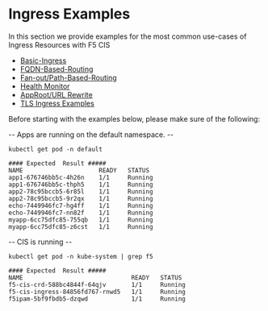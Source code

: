 # Ingress Examples

In this section we provide examples for the most common use-cases of Ingress Resources with F5 CIS

- [Basic-Ingress](basic-ingress)
- [FQDN-Based-Routing](host-routing)
- [Fan-out/Path-Based-Routing](fanout)
- [Health Monitor](health-monitor)
- [AppRoot/URL Rewrite](rewrite)
- [TLS Ingress Examples](tls)

Before starting with the examples below, please make sure of the following:

-- Apps are running on the default namespace. --
```
kubectl get pod -n default

#### Expected  Result #####
NAME                     READY   STATUS    
app1-676746bb5c-4h26n    1/1     Running   
app1-676746bb5c-thph5    1/1     Running   
app2-78c95bccb5-6r85l    1/1     Running   
app2-78c95bccb5-9r2qx    1/1     Running  
echo-7449946fc7-hg4ff    1/1     Running   
echo-7449946fc7-nn82f    1/1     Running  
myapp-6cc75dfc85-755qb   1/1     Running 
myapp-6cc75dfc85-z6cst   1/1     Running

```

-- CIS is running --
```
kubectl get pod -n kube-system | grep f5

#### Expected  Result #####
NAME                              READY   STATUS  
f5-cis-crd-588bc4844f-64qjv       1/1     Running   
f5-cis-ingress-84856fd767-rnwd5   1/1     Running  
f5ipam-5bf9fbdb5-dzqwd            1/1     Running   

```
